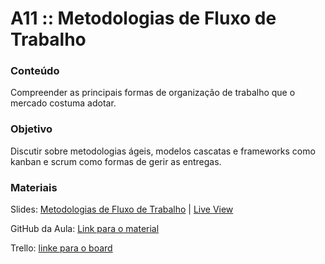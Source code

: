 # A11 :: Metodologias de Fluxo de Trabalho

### Conteúdo

Compreender as principais formas de organização de trabalho que o mercado costuma adotar.


### Objetivo

Discutir sobre metodologias ágeis, modelos cascatas e frameworks como kanban e scrum como formas de gerir as entregas.


### Materiais

Slides: [Metodologias de Fluxo de Trabalho](https://slides.com/wilcorrea/fundamentos-do-desenvolvimento-web#/34) | [Live View](https://slides.com/d/kU87ubk/live#/34)

GitHub da Aula: [Link para o material](https://github.com/digitalcollege-classes/SUL-FS03/tree/main/m1-fundamentos-do-desenvolvimento-web/u1-introducao-ao-desenvolvimento-web/a11-metodologias-de-fluxo-de-trabalho)

Trello: [linke para o board](https://trello.com/b/r84xCUPG)
